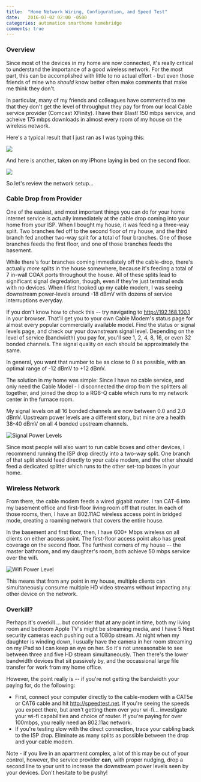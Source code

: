 ```yaml
---
title:  "Home Network Wiring, Configuration, and Speed Test"
date:   2016-07-02 02:00 -0500
categories: automation smarthome homebridge
comments: true
---
```

### Overview
Since most of the devices in my home are now connected, it's really critical to understand the importance of a good wireless network. For the most part, this can be accomplished with little to no actual effort - but even those friends of mine who _should_ know better often make comments that make me think they don't.

In particular, many of my friends and colleagues have commented to me that they don't get the level of throughput they pay for from our local Cable service provider (Comcast XFinity). I have their Blast! 150 mbps service, and acheive 175 mbps downloads in almost every room of my house on the wireless network.

Here's a typical result that I just ran as I was typing this:

<a href="http://www.speedtest.net/my-result/5455636260"><img src="http://www.speedtest.net/result/5455636260.png" /></a>

And here is another, taken on my iPhone laying in bed on the second floor.

<img src="http://www.speedtest.net/iphone/1700712746.png"/>

So let's review the network setup...

### Cable Drop from Provider
One of the easiest, and most important things you can do for your home internet service is actually immediately at the cable drop coming into your home from your ISP. When I bought my house, it was feeding a three-way split. Two branches fed off to the second floor of my house, and the third branch fed another two-way split for a total of four branches. One of those branches feeds the first floor, and one of those branches feeds the basement.

While there's four branches coming immediately off the cable-drop, there's actually _more_ splits in the house somewhere, because it's feeding a total of 7 in-wall COAX ports throughout the house. All of these splits lead to significant signal degredation, though, even if they're just terminal ends with no devices. When I first hooked up my cable modem, I was seeing downstream power-levels around -18 dBmV with dozens of service interruptions everyday.

If you don't know how to check this -- try navigating to http://192.168.100.1 in your browser. That'll get you to your own Cable Modem's status page for almost every popular commercially available model. Find the status or signal levels page, and check our your downstream signal level. Depending on the level of service (bandwidth) you pay for, you'll see 1, 2, 4, 8, 16, or even 32 bonded channels. The signal quality on each should be approximately the same.

In general, you want that number to be as close to 0 as possible, with an optimal range of -12 dBmV to +12 dBmV.

The solution in my home was simple: Since I have no cable service, and only need the Cable Model - I disconnected the drop from the splitters all together, and joined the drop to a RG6-Q cable which runs to my network center in the furnace room.

My signal levels on all 16 bonded channels are now between 0.0 and 2.0 dBmV. Upstream power levels are a different story, but mine are a health 38-40 dBmV on all 4 bonded upstream channels.

![Signal Power Levels]({{site.baseurl}}/images/network-levels.png)

Since most people will also want to run cable boxes and other devices, I recommend running the ISP drop directly into a two-way split. One branch of that split should feed directly to your cable modem, and the other should feed a dedicated splitter which runs to the other set-top boxes in your home.

### Wireless Network
From there, the cable modem feeds a wired gigabit router. I ran CAT-6 into my basement office and first-floor living room off that router. In each of those rooms, then, I have an 802.11AC wireless access point in bridged mode, creating a roaming network that covers the entire house.

In the basement and first floor, then, I have 600+ Mbps wireless on all clients on either access point. The first-floor access point also has great coverage on the second floor. The furthest corners of my house -- the master bathroom, and my daughter's room, both achieve 50 mbps service over the wifi.

![Wifi Power Level]({{site.baseurl}}/images/wifilevel.png)

This means that from any point in my house, multiple clients can simultaneously consume multiple HD video streams without impacting any other device on the network.

### Overkill?
Perhaps it's overkill ... but consider that at any point in time, both my living room and bedroom Apple TV's might be streaming media, and I have 5 Nest security cameras each pushing out a 1080p stream. At night when my daughter is winding down, I usually have the camera in her room streaming on my iPad so I can keep an eye on her. So it's not unreasonable to see between three and five HD stream simultaneously. Then there's the lower bandwidth devices that sit passively by, and the occassional large file transfer for work from my home office.

However, the point really is -- if you're not getting the bandwidth your paying for, do the following:

* First, connect your computer directly to the cable-modem with a CAT5e or CAT6 cable and hit http://speedtest.net. If you're seeing the speeds you expect there, but aren't getting them over your wi-fi... investigate your wi-fi capabilities and choice of router. If you're paying for over 100mbps, you really need an 802.11ac network.
* If you're testing slow with the direct connection, trace your cabling back to the ISP drop. Eliminate as many splits as possible between the drop and your cable modem.

Note - if you live in an apartment complex, a lot of this may be out of your control, however, the service provider __can__, with proper nudging, drop a second line to your unit to increase the downstream power levels seen by your devices. Don't hesitate to be pushy!

